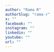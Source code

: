 ```yaml
---
author: "Rama R"
authorSlug: "rama-r"
x: ""
facebook: ""
instagram: ""
linkedin: ""
youtube: ""
url: ""
---
```

